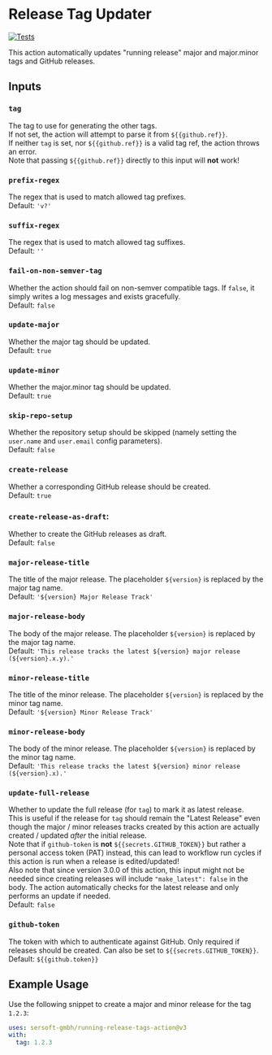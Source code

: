 # Release Tag Updater

[![Tests](https://github.com/sersoft-gmbh/running-release-tags-action/actions/workflows/tests.yml/badge.svg)](https://github.com/sersoft-gmbh/running-release-tags-action/actions/workflows/tests.yml)

This action automatically updates "running release" major and major.minor tags and GitHub releases.

## Inputs

### `tag`

The tag to use for generating the other tags.<br/>
If not set, the action will attempt to parse it from `${{github.ref}}`.<br/>
If neither `tag` is set, nor `${{github.ref}}` is a valid tag ref, the action throws an error.<br/>
Note that passing `${{github.ref}}` directly to this input will **not** work!

### `prefix-regex`

The regex that is used to match allowed tag prefixes.<br/>
Default: `'v?'`

### `suffix-regex`

The regex that is used to match allowed tag suffixes.<br/>
Default: `''`
    
### `fail-on-non-semver-tag`

Whether the action should fail on non-semver compatible tags. If `false`, it simply writes a log messages and exists gracefully.<br/>
Default: `false`

### `update-major`

Whether the major tag should be updated.<br/>
Default: `true`

### `update-minor`

Whether the major.minor tag should be updated.<br/>
Default: `true`

### `skip-repo-setup`

Whether the repository setup should be skipped (namely setting the `user.name` and `user.email` config parameters).<br/>
Default: `false`

### `create-release`

Whether a corresponding GitHub release should be created.<br/>
Default: `true`

### `create-release-as-draft`:

Whether to create the GitHub releases as draft.<br/>
Default: `false`

### `major-release-title`

The title of the major release. The placeholder `${version}` is replaced by the major tag name.<br/>
Default: `'${version} Major Release Track'`

### `major-release-body`

The body of the major release. The placeholder `${version}` is replaced by the major tag name.<br/>
Default: `'This release tracks the latest ${version} major release (${version}.x.y).'`

### `minor-release-title`

The title of the minor release. The placeholder `${version}` is replaced by the minor tag name.<br/>
Default: `'${version} Minor Release Track'`

### `minor-release-body`

The body of the minor release. The placeholder `${version}` is replaced by the minor tag name.<br/>
Default: `'This release tracks the latest ${version} minor release (${version}.x).'`

### `update-full-release`

Whether to update the full release (for `tag`) to mark it as latest release.<br/>
This is useful if the release for `tag` should remain the "Latest Release" even though the major / minor releases tracks created by this action are actually created / updated _after_ the initial release.<br/>
Note that if `github-token` is **not** `${{secrets.GITHUB_TOKEN}}` but rather a personal access token (PAT) instead, this can lead to workflow run cycles if this action is run when a release is edited/updated!<br/>
Also note that since version 3.0.0 of this action, this input might not be needed since creating releases will include `"make_latest": false` in the body. The action automatically checks for the latest release and only performs an update if needed.<br/>
Default: `false`

### `github-token`

The token with which to authenticate against GitHub. Only required if releases should be created. Can also be set to `${{secrets.GITHUB_TOKEN}}`.<br/>
Default: `${{github.token}}`

## Example Usage

Use the following snippet to create a major and minor release for the tag `1.2.3`:
```yaml
uses: sersoft-gmbh/running-release-tags-action@v3
with:
  tag: 1.2.3
```
